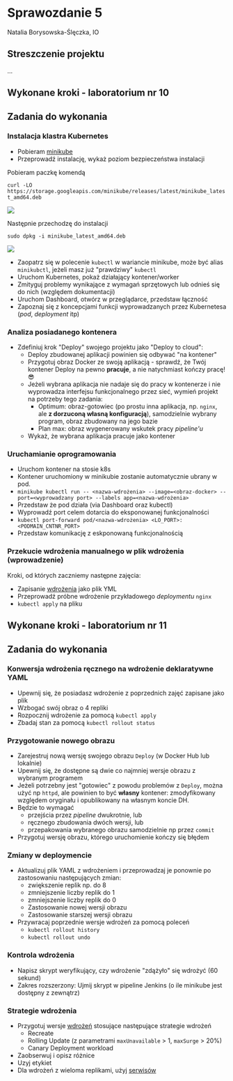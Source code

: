 # Sprawozdanie 5
Natalia Borysowska-Ślęczka, IO

## Streszczenie projektu

...

## Wykonane kroki - laboratorium nr 10

## Zadania do wykonania

### Instalacja klastra Kubernetes
 * Pobieram [minikube](https://minikube.sigs.k8s.io/docs/start/)
 * Przeprowadź instalację, wykaż poziom bezpieczeństwa instalacji

 Pobieram paczkę komendą

 ```curl -LO https://storage.googleapis.com/minikube/releases/latest/minikube_latest_amd64.deb```

 ![](./ss_lab10/lab10_1.png)

 Następnie przechodzę do instalacji

 ```sudo dpkg -i minikube_latest_amd64.deb```

 ![](./ss_lab10/lab10_2.png)

 * Zaopatrz się w polecenie `kubectl` w wariancie minikube, może być alias `minikubctl`, jeżeli masz już "prawdziwy" `kubectl`
 * Uruchom Kubernetes, pokaż działający kontener/worker
 * Zmityguj problemy wynikające z wymagań sprzętowych lub odnieś się do nich (względem dokumentacji)
 * Uruchom Dashboard, otwórz w przeglądarce, przedstaw łączność
 * Zapoznaj się z koncepcjami funkcji wyprowadzanych przez Kubernetesa (*pod*, *deployment* itp)
 
### Analiza posiadanego kontenera
 * Zdefiniuj krok "Deploy" swojego projektu jako "Deploy to cloud":
   * Deploy zbudowanej aplikacji powinien się odbywać "na kontener"
   * Przygotuj obraz Docker ze swoją aplikacją - sprawdź, że Twój kontener Deploy na pewno **pracuje**, a nie natychmiast kończy pracę! 😎
   * Jeżeli wybrana aplikacja nie nadaje się do pracy w kontenerze i nie wyprowadza interfejsu funkcjonalnego przez sieć, wymień projekt na potrzeby tego zadania:
     * Optimum: obraz-gotowiec (po prostu inna aplikacja, np. `nginx`, ale **z dorzuconą własną konfiguracją**), samodzielnie wybrany program, obraz zbudowany na jego bazie
     * Plan max: obraz wygenerowany wskutek pracy *pipeline'u*
   * Wykaż, że wybrana aplikacja pracuje jako kontener
   
### Uruchamianie oprogramowania
 * Uruchom kontener na stosie k8s
 * Kontener uruchomiony w minikubie zostanie automatycznie ubrany w pod.
 * ```minikube kubectl run -- <nazwa-wdrożenia> --image=<obraz-docker> --port=<wyprowadzany port> --labels app=<nazwa-wdrożenia>```
 * Przedstaw że pod działa (via Dashboard oraz kubectl)
 * Wyprowadź port celem dotarcia do eksponowanej funkcjonalności
 * ```kubectl port-forward pod/<nazwa-wdrożenia> <LO_PORT>:<PODMAIN_CNTNR_PORT> ```
 * Przedstaw komunikację z eskponowaną funkcjonalnością
 
### Przekucie wdrożenia manualnego w plik wdrożenia (wprowadzenie)
Kroki, od których zaczniemy następne zajęcia:
 * Zapisanie [wdrożenia](https://kubernetes.io/docs/concepts/workloads/controllers/deployment/) jako plik YML
 * Przeprowadź próbne wdrożenie przykładowego *deploymentu* `nginx`
 * ```kubectl apply``` na pliku

## Wykonane kroki - laboratorium nr 11
 
## Zadania do wykonania
### Konwersja wdrożenia ręcznego na wdrożenie deklaratywne YAML
 * Upewnij się, że posiadasz wdrożenie z poprzednich zajęć zapisane jako plik
 * Wzbogać swój obraz o 4 repliki
 * Rozpocznij wdrożenie za pomocą ```kubectl apply```
 * Zbadaj stan za pomocą ```kubectl rollout status```

### Przygotowanie nowego obrazu
 * Zarejestruj nową wersję swojego obrazu `Deploy` (w Docker Hub lub lokalnie)
 * Upewnij się, że dostępne są dwie co najmniej wersje obrazu z wybranym programem
 * Jeżeli potrzebny jest "gotowiec" z powodu problemów z `Deploy`, można użyć np `httpd`, ale powinien to być **własny** kontener: zmodyfikowany względem oryginału i opublikowany na własnym koncie DH.
 * Będzie to wymagać 
   * przejścia przez *pipeline* dwukrotnie, lub
   * ręcznego zbudowania dwóch wersji, lub
   * przepakowania wybranego obrazu samodzielnie np przez ```commit```
 * Przygotuj wersję obrazu, którego uruchomienie kończy się błędem
  
### Zmiany w deploymencie
 * Aktualizuj plik YAML z wdrożeniem i przeprowadzaj je ponownie po zastosowaniu następujących zmian:
   * zwiększenie replik np. do 8
   * zmniejszenie liczby replik do 1
   * zmniejszenie liczby replik do 0
   * Zastosowanie nowej wersji obrazu
   * Zastosowanie starszej wersji obrazu
 * Przywracaj poprzednie wersje wdrożeń za pomocą poleceń
   * ```kubectl rollout history```
   * ```kubectl rollout undo```

### Kontrola wdrożenia
 * Napisz skrypt weryfikujący, czy wdrożenie "zdążyło" się wdrożyć (60 sekund)
 * Zakres rozszerzony: Ujmij skrypt w pipeline Jenkins (o ile minikube jest dostępny z zewnątrz)
 
### Strategie wdrożenia
 * Przygotuj wersje [wdrożeń](https://kubernetes.io/docs/concepts/workloads/controllers/deployment/) stosujące następujące strategie wdrożeń
   * Recreate
   * Rolling Update (z parametrami `maxUnavailable` > 1, `maxSurge` > 20%)
   * Canary Deployment workload
 * Zaobserwuj i opisz różnice
 * Uzyj etykiet
 * Dla wdrożeń z wieloma replikami, użyj [serwisów](https://kubernetes.io/docs/concepts/services-networking/service/)
 